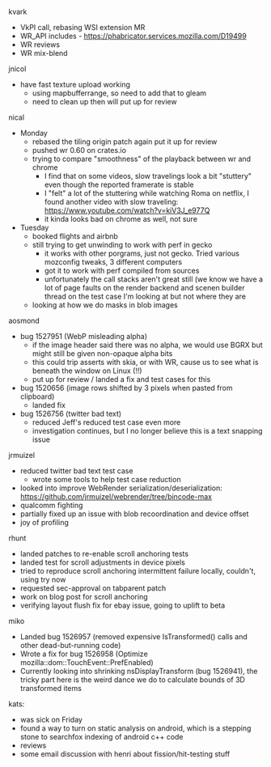 kvark
  * VkPI call, rebasing WSI extension MR
  * WR_API includes - https://phabricator.services.mozilla.com/D19499
  * WR reviews
  * WR mix-blend

jnicol
  * have fast texture upload working
    * using mapbufferrange, so need to add that to gleam
    * need to clean up then will put up for review

nical
  * Monday
    * rebased the tiling origin patch again put it up for review
    * pushed wr 0.60 on crates.io
    * trying to compare "smoothness" of the playback between wr and chrome
      * I find that on some videos, slow travelings look a bit "stuttery" even though the reported framerate is stable
      * I "felt" a lot of the stuttering while watching Roma on netflix, I found another video with slow traveling: https://www.youtube.com/watch?v=kiV3J_e977Q
      * it kinda looks bad on chrome as well, not sure
  * Tuesday
    * booked flights and airbnb
    * still trying to get unwinding to work with perf in gecko
      * it works with other porgrams, just not gecko. Tried various mozconfig tweaks, 3 different computers
      * got it to work with perf compiled from sources
      * unfortunately the call stacks aren't great still (we know we have a lot of page faults on the render backend and scenen builder thread on the test case I'm looking at but not where they are
    * looking at how we do masks in blob images

aosmond
  * bug 1527951 (WebP misleading alpha)
    * if the image header said there was no alpha, we would use BGRX but might still be given non-opaque alpha bits
    * this could trip asserts with skia, or with WR, cause us to see what is beneath the window on Linux (!!)
    * put up for review / landed a fix and test cases for this
  * bug 1520656 (image rows shifted by 3 pixels when pasted from clipboard)
    * landed fix
  * bug 1526756 (twitter bad text)
    * reduced Jeff's reduced test case even more
    * investigation continues, but I no longer believe this is a text snapping issue

jrmuizel
  * reduced twitter bad text test case
    * wrote some tools to help test case reduction
  * looked into improve WebRender serialization/deserialization: https://github.com/jrmuizel/webrender/tree/bincode-max
  * qualcomm fighting
  * partially fixed up an issue with blob recoordination and device offset
  * joy of profiling

rhunt
  * landed patches to re-enable scroll anchoring tests
  * landed test for scroll adjustments in device pixels
  * tried to reproduce scroll anchoring intermittent failure locally, couldn't, using try now
  * requested sec-approval on tabparent patch
  * work on blog post for scroll anchoring
  * verifying layout flush fix for ebay issue, going to uplift to beta

miko
  * Landed bug 1526957 (removed expensive IsTransformed() calls and other dead-but-running code)
  * Wrote a fix for bug 1526958 (Optimize mozilla::dom::TouchEvent::PrefEnabled)
  * Currently looking into shrinking nsDisplayTransform (bug 1526941), the tricky part here is the weird dance we do to calculate bounds of 3D transformed items

kats:
  * was sick on Friday
  * found a way to turn on static analysis on android, which is a stepping stone to searchfox indexing of android c++ code
  * reviews
  * some email discussion with henri about fission/hit-testing stuff
